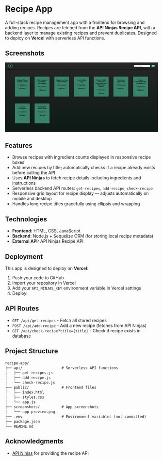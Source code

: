 # Recipe App

A full-stack recipe management app with a frontend for browsing and adding recipes. Recipes are fetched from the **API Ninjas Recipe API**, with a backend layer to manage existing recipes and prevent duplicates. Designed to deploy on **Vercel** with serverless API functions.

## Screenshots

![Recipe App Screenshot](./screenshots/screenshot.png)

## Features

- Browse recipes with ingredient counts displayed in responsive recipe boxes
- Add new recipes by title; automatically checks if a recipe already exists before calling the API
- Uses **API Ninjas** to fetch recipe details including ingredients and instructions
- Serverless backend API routes: `get-recipes`, `add-recipe`, `check-recipe`
- Responsive grid layout for recipe display — adjusts automatically on mobile and desktop
- Handles long recipe titles gracefully using ellipsis and wrapping

## Technologies

- **Frontend:** HTML, CSS, JavaScript
- **Backend:** Node.js + Sequelize ORM (for storing local recipe metadata)
- **External API:** API Ninjas Recipe API


## Deployment

This app is designed to deploy on **Vercel**:

1. Push your code to GitHub
2. Import your repository in Vercel
3. Add your `API_NINJAS_KEY` environment variable in Vercel settings
4. Deploy!

## API Routes

- `GET /api/get-recipes` - Fetch all stored recipes
- `POST /api/add-recipe` - Add a new recipe (fetches from API Ninjas)
- `GET /api/check-recipe?title={title}` - Check if recipe exists in database

## Project Structure

```
recipe-app/
├── api/                  # Serverless API functions
│   ├── get-recipes.js
│   ├── add-recipe.js
│   └── check-recipe.js
├── public/               # Frontend files
│   ├── index.html
│   ├── styles.css
│   └── app.js
├── screenshots/          # App screenshots
│   └── app-preview.png
├── .env                  # Environment variables (not committed)
├── package.json
└── README.md
```


## Acknowledgments

- [API Ninjas](https://api-ninjas.com/) for providing the recipe API
